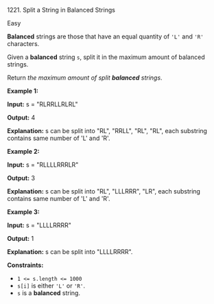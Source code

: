 1221\. Split a String in Balanced Strings

Easy

**Balanced** strings are those that have an equal quantity of `'L'` and `'R'` characters.

Given a **balanced** string `s`, split it in the maximum amount of balanced strings.

Return _the maximum amount of split **balanced** strings_.

**Example 1:**

**Input:** s = "RLRRLLRLRL"

**Output:** 4

**Explanation:** s can be split into "RL", "RRLL", "RL", "RL", each substring contains same number of 'L' and 'R'.

**Example 2:**

**Input:** s = "RLLLLRRRLR"

**Output:** 3

**Explanation:** s can be split into "RL", "LLLRRR", "LR", each substring contains same number of 'L' and 'R'.

**Example 3:**

**Input:** s = "LLLLRRRR"

**Output:** 1

**Explanation:** s can be split into "LLLLRRRR".

**Constraints:**

*   `1 <= s.length <= 1000`
*   `s[i]` is either `'L'` or `'R'`.
*   `s` is a **balanced** string.